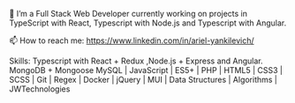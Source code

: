 🔭 I’m a Full Stack Web Developer currently working on projects in TypeScript with React, Typescript with Node.js and Typescript with Angular.

📫 How to reach me: https://www.linkedin.com/in/ariel-yankilevich/

Skills: Typescript with React + Redux ,Node.js + Express and Angular. MongoDB + Mongoose MySQL | JavaScript | ES5+ | PHP | HTML5 | CSS3 | SCSS | Git | Regex | Docker | jQuery | MUI | Data Structures | Algorithms | JWTechnologies
                       
